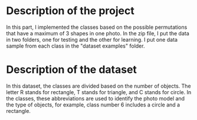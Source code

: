 # Description of the project
In this part, I implemented the classes based on the possible permutations that have a maximum of 3 shapes in one photo. In the zip file, I put the data in two folders, one for testing and the other for learning. I put one data sample from each class in the "dataset examples" folder.
# Description of the dataset
In this dataset, the classes are divided based on the number of objects. The letter R stands for rectangle, T stands for triangle, and C stands for circle. In the classes, these abbreviations are used to identify the photo model and the type of objects, for example, class number 6 includes a circle and a rectangle.
